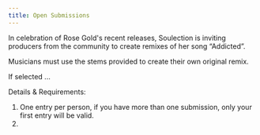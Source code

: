 ```yaml
---
title: Open Submissions
---
```

In celebration of Rose Gold's recent releases, Soulection is inviting producers from the community to create remixes of her song “Addicted”.

Musicians must use the stems provided to create their own original remix.

If selected ...

Details & Requirements:
1. One entry per person, if you have more than one submission, only your first entry will be valid.
2. 